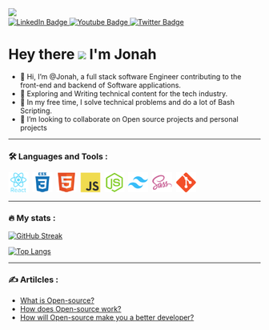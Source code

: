 <div id="header" align="left">
  <img src="https://media.giphy.com/media/v1.Y2lkPTc5MGI3NjExNDIzNDc4NDdkNjJkNGYyYzkzYTQxYzE4OWE1ZTY3MjU1OTdmNDAwOSZlcD12MV9pbnRlcm5hbF9naWZzX2dpZklkJmN0PWc/AS2h22YmNZlRiEvJRj/giphy.gif" width="1050"/>
</div>
<div id="badges" align="left">
  <a href="https://www.linkedin.com/in/jonah-ssegawa-6191a8270/">
     <img src="https://img.shields.io/badge/LinkedIn-black?style=for-the-badge&logo=linkedin&logoColor=white" alt="LinkedIn Badge"/>
  </a>
  <a href="https://instagram.com/devjhex">
     <img src="https://img.shields.io/badge/Instagram-black?style=for-the-badge&logo=instagram&logoColor=white" alt="Youtube Badge"/>
  </a>
  <a href="https://twitter.com/devJhex">
    <img src="https://img.shields.io/badge/Twitter-black?style=for-the-badge&logo=twitter&logoColor=white" alt="Twitter Badge"/>
  </a>
  
 <h1 align="left">
  Hey there
  <img src="https://media.giphy.com/media/hvRJCLFzcasrR4ia7z/giphy.gif" width="30px"/>
   I'm Jonah
</h1>
 
  
</div>

- 👋 Hi, I’m @Jonah, a full stack software Engineer contributing to the front-end and backend of Software applications.
- 👀 Exploring and Writing technical content for the tech industry.
- 🌱 In my free time, I solve technical problems and do a lot of Bash Scripting.
- 💞️ I’m looking to collaborate on Open source projects and personal projects

---

### :hammer_and_wrench: Languages and Tools :
<div>
  <img src="https://github.com/devicons/devicon/blob/master/icons/react/react-original-wordmark.svg" title="React" alt="React" width="40" height="40"/>&nbsp;
  <img src="https://github.com/devicons/devicon/blob/master/icons/css3/css3-plain-wordmark.svg"  title="CSS3" alt="CSS" width="40" height="40"/>&nbsp;
  <img src="https://github.com/devicons/devicon/blob/master/icons/html5/html5-original.svg" title="HTML5" alt="HTML" width="40" height="40"/>&nbsp;
  <img src="https://github.com/devicons/devicon/blob/master/icons/javascript/javascript-original.svg" title="JavaScript" alt="JavaScript" width="40" height="40"/>&nbsp;
  <img src="https://github.com/devicons/devicon/blob/master/icons/nodejs/nodejs-plain.svg" title="NodeJS" alt="NodeJS" width="40" height="40"/>&nbsp;
  <img src="https://github.com/devicons/devicon/blob/master/icons/tailwindcss/tailwindcss-plain.svg" title="TailwindCSS" alt="TailwindCSS" width="40" height="40"/>&nbsp;
 <img src="https://github.com/devicons/devicon/blob/master/icons/sass/sass-original.svg" title="Sass" alt="Sass" width="40" height="40"/>&nbsp;
  <img src="https://github.com/devicons/devicon/blob/master/icons/git/git-plain.svg" title="Git" alt="Git" width="40" height="40"/>&nbsp;

</div>

---

### :fire: My stats :

[![GitHub Streak](http://github-readme-streak-stats.herokuapp.com?user=devjhex&theme=dark&background=000000)](https://git.io/streak-stats)

[![Top Langs](https://github-readme-stats.vercel.app/api/top-langs/?username=devjhex&layout=compact&theme=vision-friendly-dark)](https://github.com/anuraghazra/github-readme-stats)

---

### :writing_hand: Artilcles :
- [What is Open-source?](https://devjhex.hashnode.dev/what-is-open-source)
- [How does Open-source work?](https://devjhex.hashnode.dev/how-does-open-source-software-work)
- [How will Open-source make you a better developer?](https://devjhex.hashnode.dev/how-open-source-will-make-you-a-better-developer)
<!---
devjhex/devjhex is a ✨ special ✨ repository because its `README.md` (this file) appears on your GitHub profile.
You can click the Preview link to take a look at your changes.
--->
